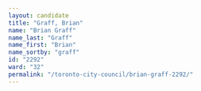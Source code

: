```yaml
---
layout: candidate
title: "Graff, Brian"
name: "Brian Graff"
name_last: "Graff"
name_first: "Brian"
name_sortby: "graff"
id: "2292"
ward: "32"
permalink: "/toronto-city-council/brian-graff-2292/"
---
```

